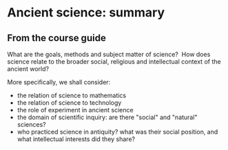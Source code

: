 # Ancient science: summary #

## From the course guide ##


What are the goals, methods and subject matter of science?  How does science relate to the broader social, religious and intellectual context of the ancient world?

More specifically, we shall consider:


- the relation of science to mathematics
 - the relation of science to technology
- the role of experiment in ancient science
 - the domain of scientific inquiry: are there "social" and "natural" sciences?
 - who practiced science in antiquity? what was their social position,
and what intellectual interests did they share?


